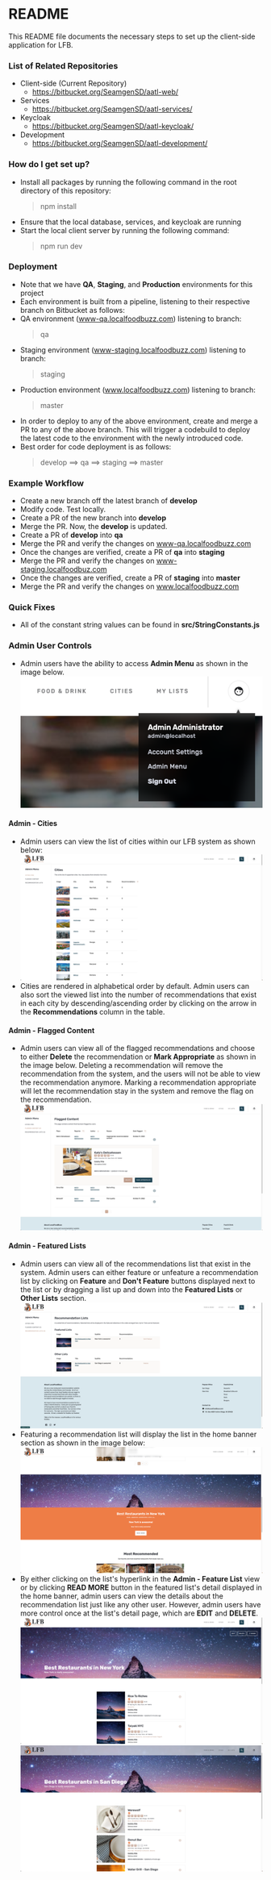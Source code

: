 # README

This README file documents the necessary steps to set up the client-side application for LFB.

### List of Related Repositories

-   Client-side (Current Repository)
    -   https://bitbucket.org/SeamgenSD/aatl-web/
-   Services
    -   https://bitbucket.org/SeamgenSD/aatl-services/
-   Keycloak
    -   https://bitbucket.org/SeamgenSD/aatl-keycloak/
-   Development
    -   https://bitbucket.org/SeamgenSD/aatl-development/

### How do I get set up?

-   Install all packages by running the following command in the root directory of this repository:
    > npm install
-   Ensure that the local database, services, and keycloak are running
-   Start the local client server by running the following command:
    > npm run dev

### Deployment

-   Note that we have **QA**, **Staging**, and **Production** environments for this project
-   Each environment is built from a pipeline, listening to their respective branch on Bitbucket as follows:
-   QA environment (www-qa.localfoodbuzz.com) listening to branch:
    > qa
-   Staging environment (www-staging.localfoodbuzz.com) listening to branch:
    > staging
-   Production environment (www.localfoodbuzz.com) listening to branch:
    > master
-   In order to deploy to any of the above environment, create and merge a PR to any of the above branch. This will trigger a codebuild to deploy the latest code to the environment with the newly introduced code.
-   Best order for code deployment is as follows:
    > develop ==> qa ==> staging ==> master

### Example Workflow

-   Create a new branch off the latest branch of **develop**
-   Modify code. Test locally.
-   Create a PR of the new branch into **develop**
-   Merge the PR. Now, the **develop** is updated.
-   Create a PR of **develop** into **qa**
-   Merge the PR and verify the changes on www-qa.localfoodbuzz.com
-   Once the changes are verified, create a PR of **qa** into **staging**
-   Merge the PR and verify the changes on www-staging.localfoodbuz.com
-   Once the changes are verified, create a PR of **staging** into **master**
-   Merge the PR and verify the changes on www.localfoodbuzz.com

### Quick Fixes

-   All of the constant string values can be found in **src/StringConstants.js**

### Admin User Controls

-   Admin users have the ability to access **Admin Menu** as shown in the image below.
    ![Admin Cities Example Image](./readme_images/admin_profile_popper.png)

#### Admin - Cities

-   Admin users can view the list of cities within our LFB system as shown below:
    ![Admin Cities Example Image](./readme_images/admin_cities.png)
-   Cities are rendered in alphabetical order by default. Admin users can also sort the viewed list into the number of recommendations that exist in each city by descending/ascending order by clicking on the arrow in the **Recommendations** column in the table.

#### Admin - Flagged Content

-   Admin users can view all of the flagged recommendations and choose to either **Delete** the recommendation or **Mark Appropriate** as shown in the image below. Deleting a recommendation will remove the recommendation from the system, and the users will not be able to view the recommendation anymore. Marking a recommendation appropriate will let the recommendation stay in the system and remove the flag on the recommendation.
    ![Admin Cities Example Image](./readme_images/admin_flagged_content.png)

#### Admin - Featured Lists

-   Admin users can view all of the recommendations list that exist in the system. Admin users can either feature or unfeature a recommendation list by clicking on **Feature** and **Don't Feature** buttons displayed next to the list or by dragging a list up and down into the **Featured Lists** or **Other Lists** section.
    ![Admin Cities Example Image](./readme_images/admin_featured_lists.png)
-   Featuring a recommendation list will display the list in the home banner section as shown in the image below:
    ![Admin Cities Example Image](./readme_images/admin_featured_list_home.png)
-   By either clicking on the list's hyperlink in the **Admin - Feature List** view or by clicking **READ MORE** button in the featured list's detail displayed in the home banner, admin users can view the details about the recommendation list just like any other user. However, admin users have more control once at the list's detail page, which are **EDIT** and **DELETE**.
    ![Admin Cities Example Image](./readme_images/admin_featured_list_detail1.png)
    ![Admin Cities Example Image](./readme_images/admin_featured_list_detail2.png)
